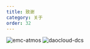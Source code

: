 ```yaml
---
title: 致谢
category: 关于
order: 32
---
```


![emc-atmos](/images/emc.png)
![daocloud-dcs](/images/daocloud.png)
